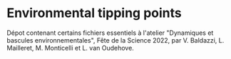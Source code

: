 # Environmental tipping points

Dépot contenant certains fichiers essentiels à l'atelier "Dynamiques et bascules environnementales", Fête de la Science 2022, par V. Baldazzi, L. Mailleret, M. Monticelli et L. van Oudehove.
